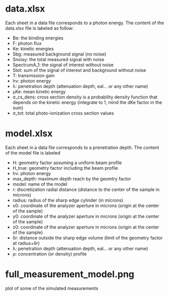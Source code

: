 # data.xlsx

Each sheet in a data file corresponds to a photon energy.
The content of the data.xlsx file is labeled as follow:

  - Be: the binding energies
  - F:  photon flux
  - Ke: kinetic energies
  - Sbg: measured background signal (no noise)
  - Snoisy:      the total measured signal with noise
  - SpectrumA_1: the signal of interest without noise
  - Stot:        sum of the signal of interest and background without noise
  - T:           transmission gain
  - hν:          photon energy
  - λ:           penetration depth (attenuation depth, eal... or any other name)
  - μKe:         mean kinetic energy
  - σ_cs_dens:   cross section density is a probability density function that depends on the kinetic energy (integrate to 1, mind the dKe factor in the sum)
  - σ_tot:       total photo-ionization cross section values



# model.xlsx

Each sheet in a data file corresponds to a prenetration depth.
The content of the model file is labeled

  - H:	       geometry factor assuming a uniform beam profile
  - H_true:	   geometry factor including the beam profile
  - hν:        photon energy
  - max_depth: maximum depth reach by the geomtry factor
  - model:     name of the model
  - r:         discretization radial distance (distance to the center of the sample in microns)
  - radius:    radius of the sharp edge cylinder (in microns)
  - x0:        coordinate of the analyzer aperture in microns (origin at the center of the sample)
  - y0:        coordinate of the analyzer aperture in microns (origin at the center of the sample)
  - z0:        coordinate of the analyzer aperture in microns (origin at the center of the sample)
  - δr:        distance outside the sharp edge volume (limit of the geometry factor at radius+δr)
  - λ:         penetration depth (attenuation depth, eal... or any other name)
  - ρ:         concentration (or density) profile

# full_measurement_model.png

plot of some of the simulated measurements
